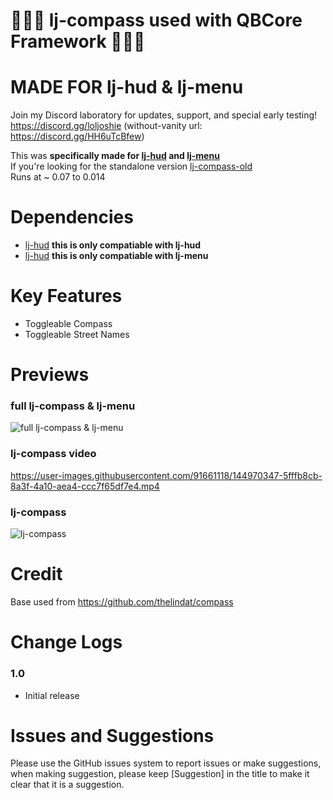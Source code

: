 

# 🎅🎄🎁 lj-compass used with QBCore Framework 🍪🦌🤶
# MADE FOR lj-hud & lj-menu

Join my Discord laboratory for updates, support, and special early testing!
<br>
https://discord.gg/loljoshie (without-vanity url: https://discord.gg/HH6uTcBfew)

This was **specifically made for [lj-hud](https://github.com/loljoshie/lj-hud) and [lj-menu](https://github.com/loljoshie/lj-menu)** 
<br>
If you're looking for the standalone version [lj-compass-old](https://github.com/loljoshie/lj-compass-old) 
<br>
Runs at ~ 0.07 to 0.014

# Dependencies
* [lj-hud](https://github.com/loljoshie/lj-hud) **this is only compatiable with lj-hud**
* [lj-hud](https://github.com/loljoshie/lj-menu) **this is only compatiable with lj-menu**

# Key Features
* Toggleable Compass
* Toggleable Street Names
#

# Previews
### full lj-compass & lj-menu
![full lj-compass & lj-menu](https://user-images.githubusercontent.com/91661118/144970326-a8db9763-3f6f-42e3-a0c9-5cc9260de765.PNG)
### lj-compass video
https://user-images.githubusercontent.com/91661118/144970347-5fffb8cb-8a3f-4a10-aea4-ccc7f65df7e4.mp4
### lj-compass
![lj-compass](https://user-images.githubusercontent.com/91661118/144970414-02d036e6-a2a6-4331-a1ff-40e7b2f61272.PNG)

# Credit 
Base used from https://github.com/thelindat/compass

# Change Logs

### 1.0
* Initial release

# Issues and Suggestions
Please use the GitHub issues system to report issues or make suggestions, when making suggestion, please keep [Suggestion] in the title to make it clear that it is a suggestion.

